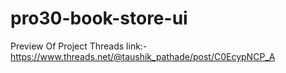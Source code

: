 # pro30-book-store-ui
Preview Of Project Threads link:-https://www.threads.net/@taushik_pathade/post/C0EcypNCP_A
